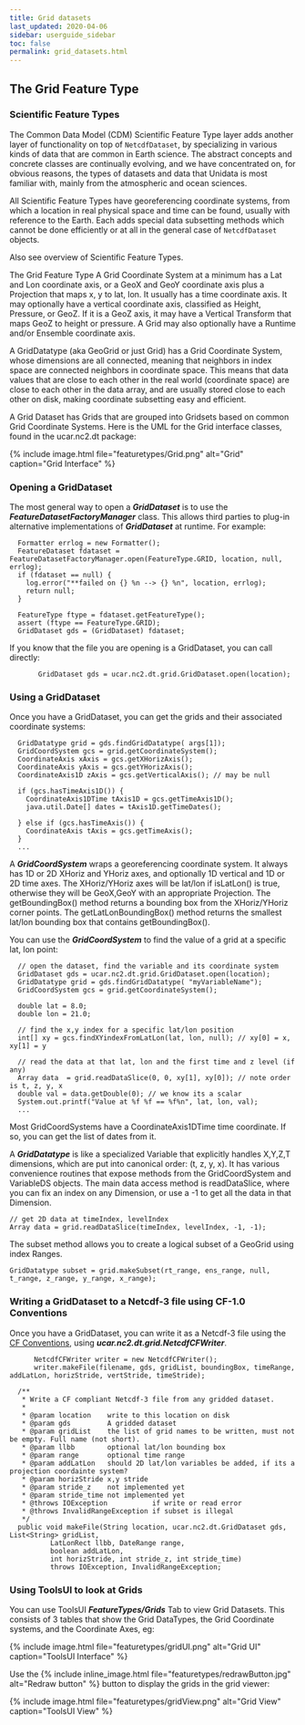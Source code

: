 ```yaml
---
title: Grid datasets
last_updated: 2020-04-06
sidebar: userguide_sidebar
toc: false
permalink: grid_datasets.html
---
```

## The Grid Feature Type

### Scientific Feature Types
The Common Data Model (CDM) Scientific Feature Type layer adds another layer of functionality on top of `NetcdfDataset`, by specializing in various kinds of data that are common in Earth science. The abstract concepts and concrete classes are continually evolving, and we have concentrated on, for obvious reasons, the types of datasets and data that Unidata is most familiar with, mainly from the atmospheric and ocean sciences.

All Scientific Feature Types have georeferencing coordinate systems, from which a location in real physical space and time can be found, usually with reference to the Earth. Each adds special data subsetting methods which cannot be done efficiently or at all in the general case of `NetcdfDataset` objects.

Also see overview of Scientific Feature Types.

The Grid Feature Type
A Grid Coordinate System at a minimum has a Lat and Lon coordinate axis, or a GeoX and GeoY coordinate axis plus a Projection that maps x, y to lat, lon. It usually has a time coordinate axis. It may optionally have a vertical coordinate axis, classified as Height, Pressure, or GeoZ. If it is a GeoZ axis, it may have a Vertical Transform that maps GeoZ to height or pressure. A Grid may also optionally have a Runtime and/or Ensemble coordinate axis.

A GridDatatype (aka GeoGrid or just Grid) has a Grid Coordinate System, whose dimensions are all connected, meaning that neighbors in index space are connected neighbors in coordinate space. This means that data values that are close to each other in the real world (coordinate space) are close to each other in the data array, and are usually stored close to each other on disk, making coordinate subsetting easy and efficient.

A Grid Dataset has Grids that are grouped into Gridsets based on common Grid Coordinate Systems. Here is the UML for the Grid interface classes, found in the ucar.nc2.dt package:

{% include image.html file="featuretypes/Grid.png" alt="Grid" caption="Grid Interface" %}

### Opening a GridDataset

The most general way to open a <b>_GridDataset_</b> is to use the <b>_FeatureDatasetFactoryManager_</b> class. This allows third parties to plug-in alternative implementations of <b>_GridDataset_</b> at runtime. For example:
~~~
  Formatter errlog = new Formatter();
  FeatureDataset fdataset = FeatureDatasetFactoryManager.open(FeatureType.GRID, location, null, errlog);
  if (fdataset == null) {
    log.error("**failed on {} %n --> {} %n", location, errlog);
    return null;
  }

  FeatureType ftype = fdataset.getFeatureType();
  assert (ftype == FeatureType.GRID);
  GridDataset gds = (GridDataset) fdataset;
~~~
  
If you know that the file you are opening is a GridDataset, you can call directly:
~~~
       GridDataset gds = ucar.nc2.dt.grid.GridDataset.open(location);
~~~

### Using a GridDataset

Once you have a GridDataset, you can get the grids and their associated coordinate systems:

~~~
  GridDatatype grid = gds.findGridDatatype( args[1]);
  GridCoordSystem gcs = grid.getCoordinateSystem();
  CoordinateAxis xAxis = gcs.getXHorizAxis();
  CoordinateAxis yAxis = gcs.getYHorizAxis();
  CoordinateAxis1D zAxis = gcs.getVerticalAxis(); // may be null

  if (gcs.hasTimeAxis1D()) {
    CoordinateAxis1DTime tAxis1D = gcs.getTimeAxis1D();
    java.util.Date[] dates = tAxis1D.getTimeDates();

  } else if (gcs.hasTimeAxis()) {
    CoordinateAxis tAxis = gcs.getTimeAxis();
  } 
  ... 
~~~
 
A <b>_GridCoordSystem_</b> wraps a georeferencing coordinate system. It always has 1D or 2D XHoriz and YHoriz axes, and optionally 1D vertical and 1D or 2D time axes. The XHoriz/YHoriz axes will be lat/lon if isLatLon() is true, otherwise they will be GeoX,GeoY with an appropriate Projection. The getBoundingBox() method returns a bounding box from the XHoriz/YHoriz corner points. The getLatLonBoundingBox() method returns the smallest lat/lon bounding box that contains getBoundingBox().

You can use the <b>_GridCoordSystem_</b> to find the value of a grid at a specific lat, lon point:

~~~
  // open the dataset, find the variable and its coordinate system
  GridDataset gds = ucar.nc2.dt.grid.GridDataset.open(location);
  GridDatatype grid = gds.findGridDatatype( "myVariableName");
  GridCoordSystem gcs = grid.getCoordinateSystem();

  double lat = 8.0;
  double lon = 21.0;

  // find the x,y index for a specific lat/lon position
  int[] xy = gcs.findXYindexFromLatLon(lat, lon, null); // xy[0] = x, xy[1] = y

  // read the data at that lat, lon and the first time and z level (if any) 
  Array data  = grid.readDataSlice(0, 0, xy[1], xy[0]); // note order is t, z, y, x
  double val = data.getDouble(0); // we know its a scalar
  System.out.printf("Value at %f %f == %f%n", lat, lon, val);
  ... 
~~~
   
Most GridCoordSystems have a CoordinateAxis1DTime time coordinate. If so, you can get the list of dates from it.

A <b>_GridDatatype_</b> is like a specialized Variable that explicitly handles X,Y,Z,T dimensions, which are put into canonical order: (t, z, y, x). It has various convenience routines that expose methods from the GridCoordSystem and VariableDS objects. The main data access method is readDataSlice,  where you can fix an index on any Dimension, or use a -1 to get all the data in that Dimension.

~~~
// get 2D data at timeIndex, levelIndex
Array data = grid.readDataSlice(timeIndex, levelIndex, -1, -1);
~~~

The subset method allows you to create a logical subset of a GeoGrid using index Ranges.
~~~
GridDatatype subset = grid.makeSubset(rt_range, ens_range, null, t_range, z_range, y_range, x_range);
~~~

### Writing a GridDataset to a Netcdf-3 file using CF-1.0 Conventions

Once you have a GridDataset, you can write it as a Netcdf-3 file using the <a href="http://cfconventions.org/" target="_blank">CF Conventions</a>, using <b>_ucar.nc2.dt.grid.NetcdfCFWriter_</b>.

~~~
      NetcdfCFWriter writer = new NetcdfCFWriter();
      writer.makeFile(filename, gds, gridList, boundingBox, timeRange, addLatLon, horizStride, vertStride, timeStride);

  /**
   * Write a CF compliant Netcdf-3 file from any gridded dataset.
   *
   * @param location    write to this location on disk
   * @param gds         A gridded dataset
   * @param gridList    the list of grid names to be written, must not be empty. Full name (not short).
   * @param llbb        optional lat/lon bounding box
   * @param range       optional time range
   * @param addLatLon   should 2D lat/lon variables be added, if its a projection coordainte system?
   * @param horizStride x,y stride
   * @param stride_z    not implemented yet
   * @param stride_time not implemented yet
   * @throws IOException           if write or read error
   * @throws InvalidRangeException if subset is illegal
   */
  public void makeFile(String location, ucar.nc2.dt.GridDataset gds, List<String> gridList,
          LatLonRect llbb, DateRange range,
          boolean addLatLon,
          int horizStride, int stride_z, int stride_time)
          throws IOException, InvalidRangeException;
~~~
          
### Using ToolsUI to look at Grids

You can use ToolsUI <b>_FeatureTypes/Grids_</b> Tab to view Grid Datasets. This consists of 3 tables that show the Grid DataTypes, the Grid Coordinate systems, and the Coordinate Axes, eg:

{% include image.html file="featuretypes/gridUI.png" alt="Grid UI" caption="ToolsUI Interface" %}

Use the {% include inline_image.html file="featuretypes/redrawButton.jpg" alt="Redraw button" %}  button to display the grids in the grid viewer:

{% include image.html file="featuretypes/gridView.png" alt="Grid View" caption="ToolsUI View" %}

